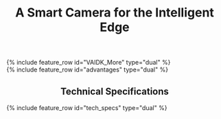 ﻿---
layout: splash
permalink: /
title: A Smart Camera for the Intelligent Edge
header:
  overlay_color: "#5e616c"
  overlay_image: /assets/images/node-graphic.png
  image: /assets/images/camera-render-transparent-small.png
  alt: "Picture of the Vision AI DevKit camera hardware"
  actions:
    - label: "Order - temporarily out of stock <i class='fas fa-chevron-right'></i>"
      url: "https://www.arrow.com/en/products/eic-ms-vision-500/einfochips-limited"
excerpt: >
  Jumpstart your Azure vision machine learning journey
VAIDK_More:
  - title: "Start fast"
    excerpt: |
      [Get up and running in minutes](https://aka.ms/VAIDKGetStarted-Landing/), regardless of your current skill level with vision machine learning. Connect your camera to Azure IoT Hub that controls the network traffic between the device and the cloud, and see the camera in action by running a default Vision AI module that recognizes 183 different objects.
      # Build fast
      * New to Vision ML? Start building a vision model by uploading and tagging pictures, letting [Azure Custom Vision Service](https://azure.github.io/Vision-AI-DevKit-Pages/docs/Tutorial-HOL_Using_the_VisionSample/){:target="_blank"} do the heavy lifting.
      * Experienced with vision ML? Use [Jupyter notebooks](https://azure.github.io/Vision-AI-DevKit-Pages/docs/jupyter/){:target="_blank"} and [Visual Studio Code](https://azure.github.io/Vision-AI-DevKit-Pages/docs/SetUp_VS_Code/) to create and train custom vision models using Azure Machine Learning (AML). AML services enable you to prepare data and train models. You can then convert the trained model to the custom DLC format and package it into an IoT Edge module to deploy to the Vision AI Dev Kit.
      
      # Deploy Fast
      [Azure IoT Hub](https://docs.microsoft.com/en-us/azure/iot-hub/) can push your containerized vision ML models and other modules to the Vision AI DevKit with ease, whether the camera is on your desk or in another country.   

      # Join the Community
      Get help and help others with vision ML projects by joining our [Tech Community](https://aka.ms/VAIDK-IoTTechCommunity){:target="_blank"} and [Gitter](https://aka.ms/VAIDKGitter-Landing/){:target="_blank"}.
      # Build the intelligent edge
      As an [Intelligent Edge device](https://azure.microsoft.com/en-us/overview/future-of-cloud/){:target="_blank"}, the Vision AI DevKit does inferences and runs containerized Azure services locally in the device. Moving these workloads to the edge of the network means vision ML inferencing work requires less cloud interaction while also enabling quick reaction to local events, allowing operation during extended offline periods.


  - title: "What's New?"
    excerpt: |
      <html><table><tr><td>
      <iframe src="https://channel9.msdn.com/Shows/Internet-of-Things-Show/Use-Audio-on-the-Vision-AI-DevKit/player" width="320px"  allowFullScreen frameBorder="0" title="Use Audio on the Vision AI DevKit - Microsoft Channel 9 Video"></iframe>
      </td><td><font size="4"><b>
      Using Audio</b></font>
      <br> <font size="3">
      Learn how to use audio from the Vision AI DevKit as input data for IoT solutions. Watch on <a href="https://channel9.msdn.com/Shows/Internet-of-Things-Show/Use-Audio-on-the-Vision-AI-DevKit">Channel 9</a>
      </font>
      </td></tr>
      <tr><td>
      <iframe src="https://channel9.msdn.com/Shows/Internet-of-Things-Show/Unboxing-the-Vision-AI-DevKit/player" width="320px"  allowFullScreen frameBorder="0" title="Unboxing the Vision AI DevKit - Microsoft Channel 9 Video"></iframe>
      </td><td><font size="4"><b>
      Unboxing!</b></font>
      <br> <font size="3">
      See how easy it is to set up the Vision AI Developer Kit and connect it to Azure services! Watch on <a href="https://channel9.msdn.com/Shows/Internet-of-Things-Show/Unboxing-the-Vision-AI-DevKit">Channel 9</a>
      </font>
      </td></tr>
      <tr><td>
      <a href="https://aka.ms/aiatedge">
      <img src='assets/images/WN_aiatedge.PNG' alt='AI@Edge community' style='max-width: 320px'></a>
      </td><td><font size="4"><b>
      Visit the AI@Edge portal!</b></font>
      <br> <font size="3">
      Microsoft is launching an AI@Edge community. Find hardware, ML and cloud resources you need to create solutions using intelligence at the edge
      </font>
      </td></tr>
      <tr><td>
      <a href="/Vision-AI-DevKit-Pages/docs/community_project06/">
      <img src='assets/images/intelligent_alarm.jpg' alt='Intelligent Alarm' style='max-height: 180px' style='max-width: 320px'></a>
      </td><td><font size="4"><b>
      Implement intelligent alarm</b></font>
      <br> <font size="3">
      See who is visiting your home by implementating an intelligent alarm using Vision Ai Developer Kit
      </font></td></tr>
      <tr><td>
      <a href="/Vision-AI-DevKit-Pages/docs/community_project05/">
      <img src='assets/images/WN_faceapi.PNG' alt='Face API' style='max-width: 320px'></a>
      </td><td><font size="4"><b>
      Use Microsoft's Face API with Vision AI Developer Kit</b></font>
      <br> <font size="3">
      Familiarize yourself with Microsoft's cognitive services by running Face API in the camera to recognize facial characteristics
      </font></td></tr></table></html>


advantages:
  - video_path: https://easstandardhosting123.blob.core.windows.net/asset-0a1504fe-8b97-4e8f-a312-2a5eef36c891/Vision_AI_101418.mp4?sv=2015-07-08&sr=c&si=1da79a8d-775c-4a56-af1a-173c36a1823b&sig=W7ACJX%2F0FrlqxYg7TlPfjojO3Ajf%2FiHy7eW4%2FfgK%2BAk%3D&st=2018-10-25T01%3A49%3A06Z&se=2118-10-25T01%3A49%3A06Z
    video_poster: /assets/images/Video_poster.png

  - title: "<img src='assets/images/msft-logo-gray.svg' alt='Microsoft' style='max-width: 160px'>"
    excerpt: >
        An Azure IoT starter kit, the Vision AI DevKit can be used with models built and trained using the [Azure Machine Learning service](https://azure.microsoft.com/en-us/services/machine-learning-service/){:target="_blank"} and [CustomVision.ai](https://customvision.ai){:target="_blank"}. <br><br><br>

        <img src='assets/images/qualcomm-logo-blue.png' alt='Qualcomm' style='max-width: 125px'><br><br>

        The Vision AI DevKit features the [Qualcomm Visual Intelligence Platform](https://www.qualcomm.com/news/onq/2018/05/07/qualcomm-vision-intelligence-platform-microsoft-azure-bring-edge-ai-solution){:target="_blank"} for hardware acceleration of AI models to deliver superior inferencing performance.<br><br><br>

tech_specs:
  - title: "<img src='assets/images/Peabody_spec_image.png' alt='Vision AI DevKit device image'>"

  - title: "<img src='assets/images/Peabody_spec_image2.png' alt='Vision AI DevKit specs'>"

whatsnew:
  content:
  - title: AI@Edge
whatsnew_links:
  content:
    - image_path: assets/images/WN_aiatedge.PNG
      alt: "Join the AI@Edge community"
      title: "Join the AI@Edge community"
      excerpt: Find the resources you need to create solutions using intelligence at the edge
      url: "https://aka.ms/aiatedge"
    - image_path: /assets/images/WN_faceapi.PNG
      alt: "Use Microsoft's Face API"
      title: "Use Microsoft's Face API"
      excerpt: "Check out community project using Microsoft's face API to recognize facial characteristics"
      url: "/docs/projects/community_project05/"
    - image_path: /assets/images/WN_audio.PNG
      alt: "Enable audio for Vision AI Dev Kit"
      title: "Enable audio for Vision AI Dev Kit"
      excerpt: "See community project for enabling audio for Vision AI Developer Kit"
      url: "/docs/projects/community_project03/"

---

<div class="feature__outer_wrapper">
{% include feature_row id="VAIDK_More" type="dual" %}
</div>

<!-- {% include feature_row_1 id="whatsnew_links" %} -->

<div class="feature__outer_wrapper">
{% include feature_row id="advantages" type="dual" %}
</div>

<h2 style="text-align: center">Technical Specifications</h2>

<div class="feature__outer_wrapper">
{% include feature_row id="tech_specs" type="dual" %}
</div>

<!--       # <tr><td>
      # <a href="/Vision-AI-DevKit-Pages/docs/community_project03/">
      # <img src='assets/images/WN_audio.PNG' alt='Audio' style='max-width: 320px'></a>
      # </td><td><font size="4"><b>
      # Train audio ML model for Vision AI Developer Kit</b></font>
      # <br><font size="3">
      # Vision AI Developer Kit comes also with microphones! Record with Vision AI Dev Kit, then train your AI model using the recordings and deploy it to the camera.
      # </font></td></tr></table></html> -->